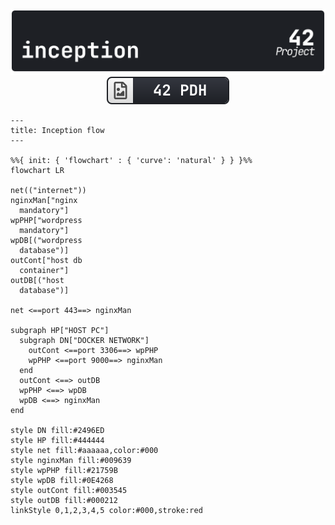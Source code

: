 <div align=center>
  <img src=https://github.com/gawbsouza/42-pdh/blob/main/dark/inception_dark.svg>
  <br>
  <a href=https://github.com/gawbsouza/42-pdh><img src=https://github.com/gawbsouza/42-pdh/blob/main/badge/42pdh_badge.svg></a>
</div>


```mermaid
---
title: Inception flow
---

%%{ init: { 'flowchart' : { 'curve': 'natural' } } }%%
flowchart LR

net(("internet"))
nginxMan["nginx
  mandatory"]
wpPHP["wordpress
  mandatory"]
wpDB[("wordpress
  database")]
outCont["host db
  container"]
outDB[("host
  database")]

net <==port 443==> nginxMan

subgraph HP["HOST PC"]
  subgraph DN["DOCKER NETWORK"]
    outCont <==port 3306==> wpPHP
    wpPHP <==port 9000==> nginxMan
  end
  outCont <==> outDB
  wpPHP <==> wpDB
  wpDB <==> nginxMan
end

style DN fill:#2496ED
style HP fill:#444444
style net fill:#aaaaaa,color:#000
style nginxMan fill:#009639
style wpPHP fill:#21759B
style wpDB fill:#0E4268
style outCont fill:#003545
style outDB fill:#000212
linkStyle 0,1,2,3,4,5 color:#000,stroke:red
```
